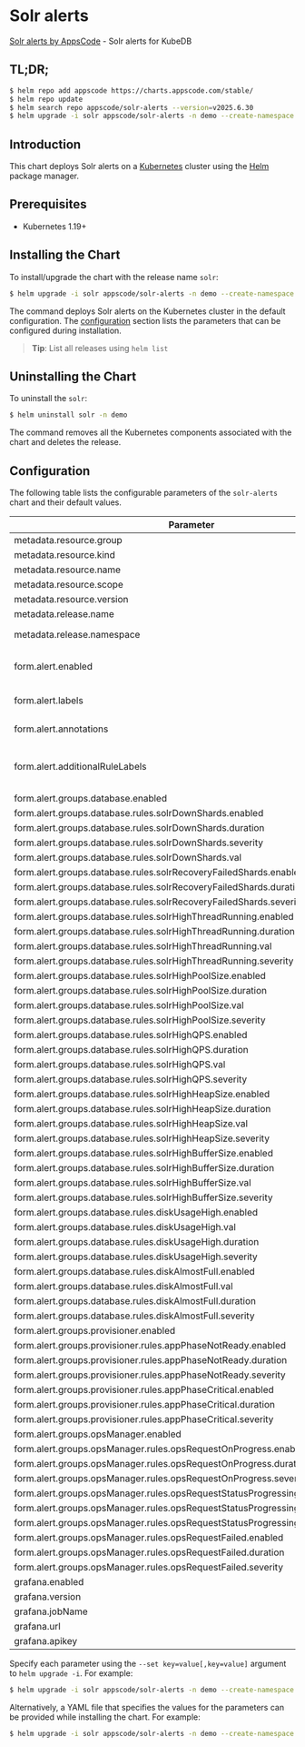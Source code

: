 # Solr alerts

[Solr alerts by AppsCode](https://github.com/appscode/alerts) - Solr alerts for KubeDB

## TL;DR;

```bash
$ helm repo add appscode https://charts.appscode.com/stable/
$ helm repo update
$ helm search repo appscode/solr-alerts --version=v2025.6.30
$ helm upgrade -i solr appscode/solr-alerts -n demo --create-namespace --version=v2025.6.30
```

## Introduction

This chart deploys Solr alerts on a [Kubernetes](http://kubernetes.io) cluster using the [Helm](https://helm.sh) package manager.

## Prerequisites

- Kubernetes 1.19+

## Installing the Chart

To install/upgrade the chart with the release name `solr`:

```bash
$ helm upgrade -i solr appscode/solr-alerts -n demo --create-namespace --version=v2025.6.30
```

The command deploys Solr alerts on the Kubernetes cluster in the default configuration. The [configuration](#configuration) section lists the parameters that can be configured during installation.

> **Tip**: List all releases using `helm list`

## Uninstalling the Chart

To uninstall the `solr`:

```bash
$ helm uninstall solr -n demo
```

The command removes all the Kubernetes components associated with the chart and deletes the release.

## Configuration

The following table lists the configurable parameters of the `solr-alerts` chart and their default values.

|                                   Parameter                                   |                  Description                  |                     Default                      |
|-------------------------------------------------------------------------------|-----------------------------------------------|--------------------------------------------------|
| metadata.resource.group                                                       |                                               | <code>kubedb.com</code>                          |
| metadata.resource.kind                                                        |                                               | <code>Solr</code>                                |
| metadata.resource.name                                                        |                                               | <code>solrs</code>                               |
| metadata.resource.scope                                                       |                                               | <code>Namespaced</code>                          |
| metadata.resource.version                                                     |                                               | <code>v1alpha2</code>                            |
| metadata.release.name                                                         | Release name                                  | <code>""</code>                                  |
| metadata.release.namespace                                                    | Release namespace                             | <code>""</code>                                  |
| form.alert.enabled                                                            | # Enable PrometheusRule alerts                | <code>warning</code>                             |
| form.alert.labels                                                             | # Labels for default rules                    | <code>{"release":"kube-prometheus-stack"}</code> |
| form.alert.annotations                                                        | # Annotations for default rules               | <code>{}</code>                                  |
| form.alert.additionalRuleLabels                                               | # Additional labels for PrometheusRule alerts | <code>{}</code>                                  |
| form.alert.groups.database.enabled                                            |                                               | <code>warning</code>                             |
| form.alert.groups.database.rules.solrDownShards.enabled                       |                                               | <code>true</code>                                |
| form.alert.groups.database.rules.solrDownShards.duration                      |                                               | <code>"30s"</code>                               |
| form.alert.groups.database.rules.solrDownShards.severity                      |                                               | <code>critical</code>                            |
| form.alert.groups.database.rules.solrDownShards.val                           |                                               | <code>0</code>                                   |
| form.alert.groups.database.rules.solrRecoveryFailedShards.enabled             |                                               | <code>true</code>                                |
| form.alert.groups.database.rules.solrRecoveryFailedShards.duration            |                                               | <code>"30s"</code>                               |
| form.alert.groups.database.rules.solrRecoveryFailedShards.severity            |                                               | <code>critical</code>                            |
| form.alert.groups.database.rules.solrHighThreadRunning.enabled                |                                               | <code>true</code>                                |
| form.alert.groups.database.rules.solrHighThreadRunning.duration               |                                               | <code>"30s"</code>                               |
| form.alert.groups.database.rules.solrHighThreadRunning.val                    |                                               | <code>300</code>                                 |
| form.alert.groups.database.rules.solrHighThreadRunning.severity               |                                               | <code>warning</code>                             |
| form.alert.groups.database.rules.solrHighPoolSize.enabled                     |                                               | <code>true</code>                                |
| form.alert.groups.database.rules.solrHighPoolSize.duration                    |                                               | <code>"30s"</code>                               |
| form.alert.groups.database.rules.solrHighPoolSize.val                         |                                               | <code>3000000</code>                             |
| form.alert.groups.database.rules.solrHighPoolSize.severity                    |                                               | <code>warning</code>                             |
| form.alert.groups.database.rules.solrHighQPS.enabled                          |                                               | <code>true</code>                                |
| form.alert.groups.database.rules.solrHighQPS.duration                         |                                               | <code>"30s"</code>                               |
| form.alert.groups.database.rules.solrHighQPS.val                              |                                               | <code>1000</code>                                |
| form.alert.groups.database.rules.solrHighQPS.severity                         |                                               | <code>warning</code>                             |
| form.alert.groups.database.rules.solrHighHeapSize.enabled                     |                                               | <code>true</code>                                |
| form.alert.groups.database.rules.solrHighHeapSize.duration                    |                                               | <code>"30s"</code>                               |
| form.alert.groups.database.rules.solrHighHeapSize.val                         |                                               | <code>3000000</code>                             |
| form.alert.groups.database.rules.solrHighHeapSize.severity                    |                                               | <code>warning</code>                             |
| form.alert.groups.database.rules.solrHighBufferSize.enabled                   |                                               | <code>true</code>                                |
| form.alert.groups.database.rules.solrHighBufferSize.duration                  |                                               | <code>"30s"</code>                               |
| form.alert.groups.database.rules.solrHighBufferSize.val                       |                                               | <code>3000000</code>                             |
| form.alert.groups.database.rules.solrHighBufferSize.severity                  |                                               | <code>warning</code>                             |
| form.alert.groups.database.rules.diskUsageHigh.enabled                        |                                               | <code>true</code>                                |
| form.alert.groups.database.rules.diskUsageHigh.val                            |                                               | <code>80</code>                                  |
| form.alert.groups.database.rules.diskUsageHigh.duration                       |                                               | <code>"1m"</code>                                |
| form.alert.groups.database.rules.diskUsageHigh.severity                       |                                               | <code>warning</code>                             |
| form.alert.groups.database.rules.diskAlmostFull.enabled                       |                                               | <code>true</code>                                |
| form.alert.groups.database.rules.diskAlmostFull.val                           |                                               | <code>95</code>                                  |
| form.alert.groups.database.rules.diskAlmostFull.duration                      |                                               | <code>"1m"</code>                                |
| form.alert.groups.database.rules.diskAlmostFull.severity                      |                                               | <code>critical</code>                            |
| form.alert.groups.provisioner.enabled                                         |                                               | <code>warning</code>                             |
| form.alert.groups.provisioner.rules.appPhaseNotReady.enabled                  |                                               | <code>true</code>                                |
| form.alert.groups.provisioner.rules.appPhaseNotReady.duration                 |                                               | <code>"1m"</code>                                |
| form.alert.groups.provisioner.rules.appPhaseNotReady.severity                 |                                               | <code>critical</code>                            |
| form.alert.groups.provisioner.rules.appPhaseCritical.enabled                  |                                               | <code>true</code>                                |
| form.alert.groups.provisioner.rules.appPhaseCritical.duration                 |                                               | <code>"1m"</code>                                |
| form.alert.groups.provisioner.rules.appPhaseCritical.severity                 |                                               | <code>warning</code>                             |
| form.alert.groups.opsManager.enabled                                          |                                               | <code>warning</code>                             |
| form.alert.groups.opsManager.rules.opsRequestOnProgress.enabled               |                                               | <code>true</code>                                |
| form.alert.groups.opsManager.rules.opsRequestOnProgress.duration              |                                               | <code>"0m"</code>                                |
| form.alert.groups.opsManager.rules.opsRequestOnProgress.severity              |                                               | <code>info</code>                                |
| form.alert.groups.opsManager.rules.opsRequestStatusProgressingToLong.enabled  |                                               | <code>true</code>                                |
| form.alert.groups.opsManager.rules.opsRequestStatusProgressingToLong.duration |                                               | <code>"30m"</code>                               |
| form.alert.groups.opsManager.rules.opsRequestStatusProgressingToLong.severity |                                               | <code>critical</code>                            |
| form.alert.groups.opsManager.rules.opsRequestFailed.enabled                   |                                               | <code>true</code>                                |
| form.alert.groups.opsManager.rules.opsRequestFailed.duration                  |                                               | <code>"0m"</code>                                |
| form.alert.groups.opsManager.rules.opsRequestFailed.severity                  |                                               | <code>critical</code>                            |
| grafana.enabled                                                               |                                               | <code>false</code>                               |
| grafana.version                                                               |                                               | <code>7.5.5</code>                               |
| grafana.jobName                                                               |                                               | <code>kubedb-databases</code>                    |
| grafana.url                                                                   |                                               | <code>""</code>                                  |
| grafana.apikey                                                                |                                               | <code>""</code>                                  |


Specify each parameter using the `--set key=value[,key=value]` argument to `helm upgrade -i`. For example:

```bash
$ helm upgrade -i solr appscode/solr-alerts -n demo --create-namespace --version=v2025.6.30 --set metadata.resource.group=kubedb.com
```

Alternatively, a YAML file that specifies the values for the parameters can be provided while
installing the chart. For example:

```bash
$ helm upgrade -i solr appscode/solr-alerts -n demo --create-namespace --version=v2025.6.30 --values values.yaml
```
